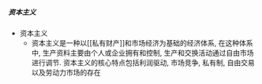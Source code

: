 ##### 资本主义
- 资本主义
	- 资本主义是一种以[[私有财产]]和市场经济为基础的经济体系, 在这种体系中, 生产资料主要由个人或企业拥有和控制, 生产和交换活动通过自由市场进行调节. 资本主义的核心特点包括利润驱动, 市场竞争, 私有制, 自由交易以及劳动力市场的存在

